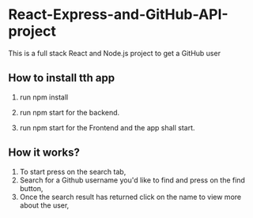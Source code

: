# React-Express-and-GitHub-API-project

This is a full stack React and Node.js project to get a GitHub user 

## How to install tth app

1. run npm install

2. run npm start for the backend.

3. run npm start for the Frontend and the app shall start.


## How it works?

1. To start press on the search tab,
2. Search for a Github username you'd like to find and press on the find button,
3. Once the search result has returned click on the name to view more about the user,
